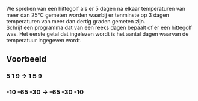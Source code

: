 We spreken van een hittegolf als er 5 dagen na elkaar temperaturen van meer dan 25°C gemeten worden waarbij er tenminste op 3 dagen temperaturen van meer dan dertig graden gemeten zijn.  
Schrijf een programma dat van een reeks dagen bepaalt of er een hittegolf was. Het eerste getal dat ingelezen wordt is het aantal dagen waarvan de temperatuur ingegeven wordt.
## Voorbeeld
### 5 1 9 -> 1  5 9
### -10 -65 -30 -> -65 -30 -10

